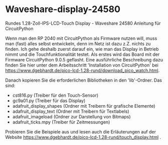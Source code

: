 # Waveshare-display-24580
Rundes 1.28-Zoll-IPS-LCD-Touch Display - Waveshare 24580
Anleitung für CircuitPython

Wenn man den RP 2040 mit CircuitPython als Firmware nutzen will, muss man (fast) alles selbst entwickeln,
denn im Netz ist dazu z.Z. nichts zu finden. Ich gehe deshalb zuerst darauf ein, wie man das Display in
Betrieb nimmt und die Touchfunktionalität testet. Als erstes wird das Board mit der Firmware CircuitPython 9.0.5
geflasht. Eine ausführliche Beschreibung dazu finden Sie hier unter dem Arbeitsschritt
'Installation von CircuitPython' bei https://www.dgebhardt.de/pico-lcd-1.28-rund/download_pico_watch.html.

Danach kopieren Sie die erforderlichen Bibliotheken in den 'lib'-Ordner. Das sind:

- cst816.py (Treiber für den Touch-Sensor)
- gc9a01.py (Treiber für das Display)
- adafruit_display_shapes (Ordner mit Treibern für grafische Elemente)
- adafruit_display_text (Ordner mit Treibern für Textlabels)
- adafruit_imageload (Ordner zur Darstellung von Bitmaps)
- adafruit_ticks.mpy (Treiber für Zeitmessungen)

Probieren Sie die Beispiele aus und lesen auch die Erläuterungen auf der Website
https://www.dgebhardt.de/pico-lcd-1.28-rund/touch_display.html .
